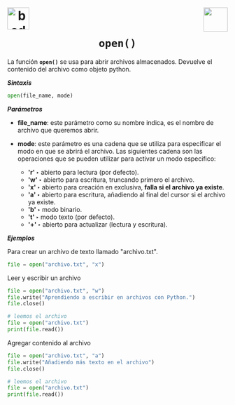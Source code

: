 <h1 align="center">
 <img src="https://badges.aleen42.com/src/python.svg" alt="badge python" height="50" align="left">
 <img src="../../../../../../assets/png/logo_sin_bg.png" height="55" align="right"><br><br>
<code>open()</code>
</h1>


La función **`open()`** se usa para abrir archivos almacenados. Devuelve el contenido del archivo como objeto python.   

**_Sintaxis_**  

```python
open(file_name, mode)
```

**_Parámetros_** 

- **file_name**: este parámetro como su nombre indica, es el nombre de archivo que queremos abrir.  

- **mode**: este parámetro es una cadena que se utiliza para especificar el modo en que se abrirá el archivo. Las siguientes cadena son las operaciones que se pueden utilizar para activar un modo especifico:  
	+ **'r' &#x2023;**  abierto para lectura (por defecto).
	+ **'w' &#x2023;**  abierto para escritura, truncando primero el archivo.
	+ **'x' &#x2023;**  abierto para creación en exclusiva, **falla si el archivo ya existe**. 
	+ **'a' &#x2023;**  abierto para escritura, añadiendo al final del cursor si el archivo ya existe.  
	+ **'b' &#x2023;**  modo binario.
	+ **'t' &#x2023;**  modo texto (por defecto).
	+ **'+' &#x2023;**  abierto para actualizar (lectura y escritura).
	

**_Ejemplos_**

Para crear un archivo de texto llamado "archivo.txt".  

```python
file = open("archivo.txt", "x")
```

Leer y escribir un archivo

```python
file = open("archivo.txt", "w")
file.write("Aprendiendo a escribir en archivos con Python.")
file.close()

# leemos el archivo
file = open("archivo.txt")
print(file.read())
```

Agregar contenido al archivo

```python
file = open("archivo.txt", "a")
file.write("Añadiendo más texto en el archivo")
file.close()

# leemos el archivo
file = open("archivo.txt")
print(file.read())
```

